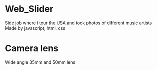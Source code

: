 # Web_Slider

Side job where i tour the USA and took photos of different music artists
Made by javascript, html, css

# Camera lens 

Wide angle 35mm and 50mm lens
